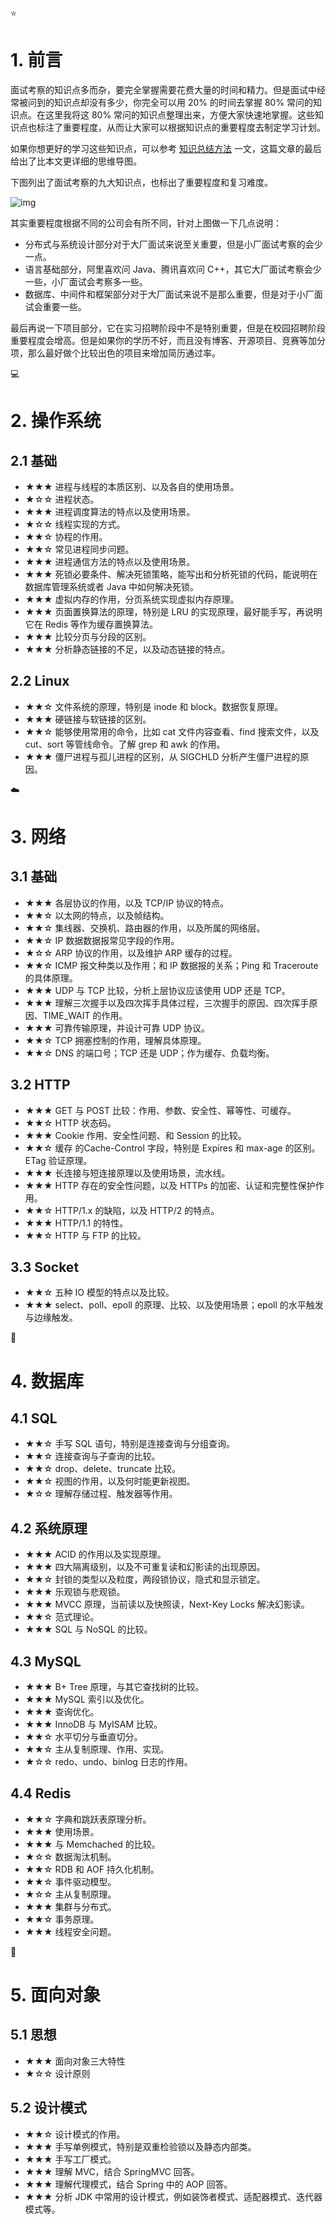 ⭐️

# 1. 前言

面试考察的知识点多而杂，要完全掌握需要花费大量的时间和精力。但是面试中经常被问到的知识点却没有多少，你完全可以用 20% 的时间去掌握 80% 常问的知识点。在这里我将这 80% 常问的知识点整理出来，方便大家快速地掌握。这些知识点也标注了重要程度，从而让大家可以根据知识点的重要程度去制定学习计划。

如果你想更好的学习这些知识点，可以参考 [知识总结方法](https://xiaozhuanlan.com/topic/4150387926) 一文，这篇文章的最后给出了比本文更详细的思维导图。

下图列出了面试考察的九大知识点，也标出了重要程度和复习难度。

![img](https://cs-notes-1256109796.cos.ap-guangzhou.myqcloud.com/other20190426123128.png)

其实重要程度根据不同的公司会有所不同，针对上图做一下几点说明：

- 分布式与系统设计部分对于大厂面试来说至关重要，但是小厂面试考察的会少一点。
- 语言基础部分，阿里喜欢问 Java、腾讯喜欢问 C++，其它大厂面试考察会少一些，小厂面试会考察多一些。
- 数据库、中间件和框架部分对于大厂面试来说不是那么重要，但是对于小厂面试会重要一些。

最后再说一下项目部分，它在实习招聘阶段中不是特别重要，但是在校园招聘阶段重要程度会增高。但是如果你的学历不好，而且没有博客、开源项目、竞赛等加分项，那么最好做个比较出色的项目来增加简历通过率。


💻

# 2. 操作系统

## 2.1 基础

- ★★★ 进程与线程的本质区别、以及各自的使用场景。
- ★☆☆ 进程状态。
- ★★★ 进程调度算法的特点以及使用场景。
- ★☆☆ 线程实现的方式。
- ★★☆ 协程的作用。
- ★★☆ 常见进程同步问题。
- ★★★ 进程通信方法的特点以及使用场景。
- ★★★ 死锁必要条件、解决死锁策略，能写出和分析死锁的代码，能说明在数据库管理系统或者 Java 中如何解决死锁。
- ★★★ 虚拟内存的作用，分页系统实现虚拟内存原理。
- ★★★ 页面置换算法的原理，特别是 LRU 的实现原理，最好能手写，再说明它在 Redis 等作为缓存置换算法。
- ★★★ 比较分页与分段的区别。
- ★★★ 分析静态链接的不足，以及动态链接的特点。

## 2.2 Linux

- ★★☆ 文件系统的原理，特别是 inode 和 block。数据恢复原理。
- ★★★ 硬链接与软链接的区别。
- ★★☆ 能够使用常用的命令，比如 cat 文件内容查看、find 搜索文件，以及 cut、sort 等管线命令。了解 grep 和 awk 的作用。
- ★★★ 僵尸进程与孤儿进程的区别，从 SIGCHLD 分析产生僵尸进程的原因。


☁️

# 3. 网络

## 3.1 基础

- ★★★ 各层协议的作用，以及 TCP/IP 协议的特点。
- ★★☆ 以太网的特点，以及帧结构。
- ★★☆ 集线器、交换机、路由器的作用，以及所属的网络层。
- ★★☆ IP 数据数据报常见字段的作用。
- ★☆☆ ARP 协议的作用，以及维护 ARP 缓存的过程。
- ★★☆ ICMP 报文种类以及作用；和 IP 数据报的关系；Ping 和 Traceroute 的具体原理。
- ★★★ UDP 与 TCP 比较，分析上层协议应该使用 UDP 还是 TCP。
- ★★★ 理解三次握手以及四次挥手具体过程，三次握手的原因、四次挥手原因、TIME_WAIT 的作用。
- ★★★ 可靠传输原理，并设计可靠 UDP 协议。
- ★★☆ TCP 拥塞控制的作用，理解具体原理。
- ★★☆ DNS 的端口号；TCP 还是 UDP；作为缓存、负载均衡。

## 3.2 HTTP

- ★★★ GET 与 POST 比较：作用、参数、安全性、幂等性、可缓存。
- ★★☆ HTTP 状态码。
- ★★★ Cookie 作用、安全性问题、和 Session 的比较。
- ★★☆ 缓存 的Cache-Control 字段，特别是 Expires 和 max-age 的区别。ETag 验证原理。
- ★★★ 长连接与短连接原理以及使用场景，流水线。
- ★★★ HTTP 存在的安全性问题，以及 HTTPs 的加密、认证和完整性保护作用。
- ★★☆ HTTP/1.x 的缺陷，以及 HTTP/2 的特点。
- ★★★ HTTP/1.1 的特性。
- ★★☆ HTTP 与 FTP 的比较。

## 3.3 Socket

- ★★☆ 五种 IO 模型的特点以及比较。
- ★★★ select、poll、epoll 的原理、比较、以及使用场景；epoll 的水平触发与边缘触发。


💾

# 4. 数据库

## 4.1 SQL

- ★★☆ 手写 SQL 语句，特别是连接查询与分组查询。
- ★★☆ 连接查询与子查询的比较。
- ★★☆ drop、delete、truncate 比较。
- ★★☆ 视图的作用，以及何时能更新视图。
- ★☆☆ 理解存储过程、触发器等作用。

## 4.2 系统原理

- ★★★ ACID 的作用以及实现原理。
- ★★★ 四大隔离级别，以及不可重复读和幻影读的出现原因。
- ★★☆ 封锁的类型以及粒度，两段锁协议，隐式和显示锁定。
- ★★★ 乐观锁与悲观锁。
- ★★★ MVCC 原理，当前读以及快照读，Next-Key Locks 解决幻影读。
- ★★☆ 范式理论。
- ★★★ SQL 与 NoSQL 的比较。

## 4.3 MySQL

- ★★★ B+ Tree 原理，与其它查找树的比较。
- ★★★ MySQL 索引以及优化。
- ★★★ 查询优化。
- ★★★ InnoDB 与 MyISAM 比较。
- ★★☆ 水平切分与垂直切分。
- ★★☆ 主从复制原理、作用、实现。
- ★☆☆ redo、undo、binlog 日志的作用。

## 4.4 Redis

- ★★☆ 字典和跳跃表原理分析。
- ★★★ 使用场景。
- ★★★ 与 Memchached 的比较。
- ★☆☆ 数据淘汰机制。
- ★★☆ RDB 和 AOF 持久化机制。
- ★★☆ 事件驱动模型。
- ★☆☆ 主从复制原理。
- ★★★ 集群与分布式。
- ★★☆ 事务原理。
- ★★★ 线程安全问题。


🎨

# 5. 面向对象

## 5.1 思想

- ★★★ 面向对象三大特性
- ★☆☆ 设计原则

## 5.2 设计模式

- ★★☆ 设计模式的作用。
- ★★★ 手写单例模式，特别是双重检验锁以及静态内部类。
- ★★★ 手写工厂模式。
- ★★★ 理解 MVC，结合 SpringMVC 回答。
- ★★★ 理解代理模式，结合 Spring 中的 AOP 回答。
- ★★★ 分析 JDK 中常用的设计模式，例如装饰者模式、适配器模式、迭代器模式等。